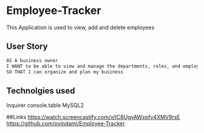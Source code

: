 # Employee-Tracker

This Application is used to view, add and delete employees


## User Story

```md
AS A business owner
I WANT to be able to view and manage the departments, roles, and employees in my company
SO THAT I can organize and plan my business
```

## Technolgies used 
Inquirer
console.table
MySQL2


##Links
https://watch.screencastify.com/v/IC8UgyAWxpfv4XMV9rsE
https://github.com/oyindami/Employee-Tracker
